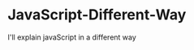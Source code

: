                                                                                                                                                                                                                           
# JavaScript-Different-Way
I'll explain javaScript in a different way       
  










